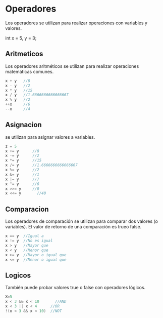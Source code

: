 # Operadores
Los operadores se utilizan para realizar operaciones con variables y valores.

int x = 5, y = 3;
   	
## Aritmeticos
Los operadores aritméticos se utilizan para realizar operaciones matemáticas comunes.

```java
x + y  	//8
x - y  	//2
x * y  	//15
x / y  	//1.6666666666666667
x % y  	//2
++x  	//6
--x  	//4
```

## Asignacion
se utilizan para asignar valores a variables.

```java
z = 5
x += y      //8
x -= y      //2
x *= y      //15
x /= y      //1.6666666666666667
x %= y      //2
x &= y      //1
x |= y      //7
x ^= y      //6
x >>= y     //0
x <<= y 	  //40

```

## Comparacion
Los operadores de comparación se utilizan para comparar dos valores (o variables). 
El valor de retorno de una comparación es trueo false.

```java
x == y 	//Igual a 
x != y 	//No es igual 
x > y  	//Mayor que
x < y  	//Menor que 
x >= y 	//Mayor o igual que  
x <= y 	//Menor o igual que 
```

## Logicos
También puede probar valores true o false con operadores lógicos.

```java
X=5
x < 3 && x < 10 	  //AND  
x < 3 || x < 4      //OR
!(x < 3 && x < 10)  //NOT 
```